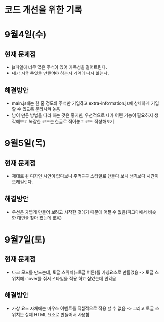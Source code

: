 # 코드 개선을 위한 기록

# 9월4일(수)

## 현재 문제점

- js파일에 너무 많은 주석이 있어 가독성을 떨어트린다.
- 내가 지금 무엇을 만들어야 하는지 기억이 나지 않는다.

## 해결방안

- main.js에는 한 줄 정도의 주석만 기입하고 extra-information.js에 상세하게 기입 할 수 있도록 분리시켜 놓음
- 남이 만든 방법을 따라 하는 것은 좋지만, 우선적으로 내가 어떤 기능이 필요하지 생각해보고 복잡한 코드는 한글로 적어놓고 코드 작성해보기

# 9월5일(목)

## 현재 문제점

- 제대로 된 디자인 시안이 없다보니 주먹구구 스타일로 만들다 보니 생각보다 시간이 오래걸린다.

## 해결방안

- 우선은 가볍게 만들어 보려고 시작한 것이기 때문에 어쩔 수 없음(피그마에서 비슷한 대안을 찾아 봤는데 없음)

# 9월7일(토)

## 현재 문제점

- 다크 모드를 만드는데, 토글 스위치(=토글 버튼)를 가상요소로 만들었음 -> 토글 스위치에 :hover를 줘서 스타일을 적용 하고 싶었는데 안먹음

## 해결방안

- 가상 요소 자체에는 마우스 이벤트를 직접적으로 적용 할 수 없음 -> 그리고 토글 스위치는 실제 HTML 요소로 만들어서 사용함
